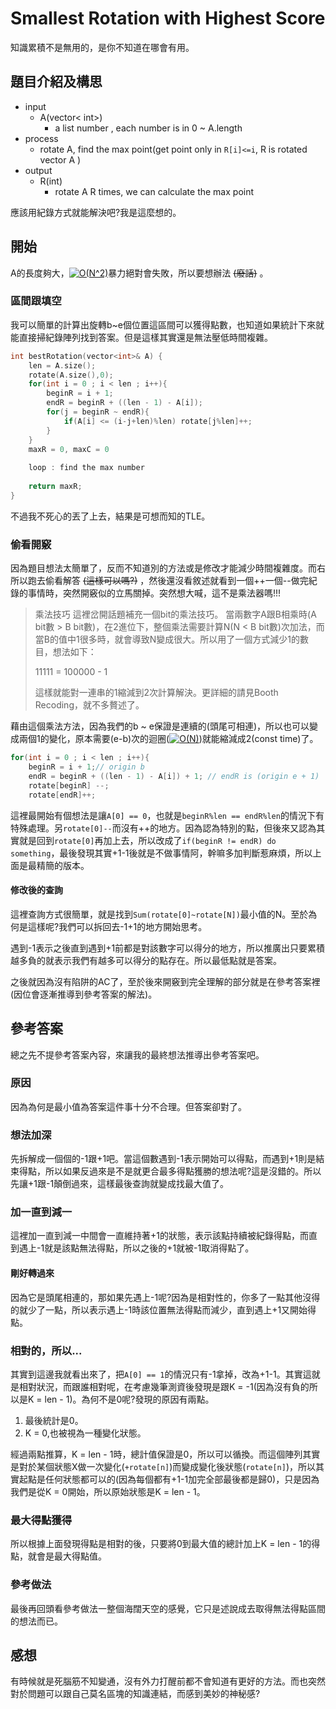 # Smallest Rotation with Highest Score
知識累積不是無用的，是你不知道在哪會有用。

## 題目介紹及構思
- input
  - A(vector< int>)
    - a list number , each number is in 0 ~ A.length
- process
  - rotate A, find the max point(get point only in `R[i]<=i`, R is rotated vector A )
- output
  - R(int)
    - rotate A R times, we can calculate the max point

應該用紀錄方式就能解決吧?我是這麼想的。

## 開始
A的長度夠大，<a href="https://www.codecogs.com/eqnedit.php?latex=O(N^2)" target="_blank"><img src="https://latex.codecogs.com/gif.latex?O(N^2)" title="O(N^2)" /></a>暴力絕對會失敗，所以要想辦法 ~~(廢話)~~ 。

### 區間跟填空
我可以簡單的計算出旋轉b~e個位置這區間可以獲得點數，也知道如果統計下來就能直接掃紀錄陣列找到答案。但是這樣其實還是無法壓低時間複雜。

```C++ = 
int bestRotation(vector<int>& A) {
    len = A.size();
    rotate(A.size(),0);
    for(int i = 0 ; i < len ; i++){
        beginR = i + 1;
        endR = beginR + ((len - 1) - A[i]);
        for(j = beginR ~ endR){
            if(A[i] <= (i-j+len)%len) rotate[j%len]++;
        }
    } 
    maxR = 0, maxC = 0
        
    loop : find the max number
        
    return maxR;
}
```
不過我不死心的丟了上去，結果是可想而知的TLE。

### 偷看開竅
因為題目想法太簡單了，反而不知道別的方法或是修改才能減少時間複雜度。而右所以跑去偷看解答 ~~(這樣可以嗎?)~~ ，然後還沒看敘述就看到一個++一個--做完紀錄的事情時，突然開竅似的立馬關掉。突然想大喊，這不是乘法器嗎!!!


> 乘法技巧
> 這裡岔開話題補充一個bit的乘法技巧。
> 當兩數字A跟B相乘時(A bit數 > B bit數)，在2進位下，整個乘法需要計算N(N < B bit數)次加法，而當B的值中1很多時，就會導致N變成很大。所以用了一個方式減少1的數目，想法如下：
> 
> 11111 = 100000 - 1
> 
> 這樣就能對一連串的1縮減到2次計算解決。更詳細的請見Booth Recoding，就不多贅述了。


藉由這個乘法方法，因為我們的b ~ e保證是連續的(頭尾可相連)，所以也可以變成兩個1的變化，原本需要(e-b)次的迴圈(<a href="https://www.codecogs.com/eqnedit.php?latex=O(N)" target="_blank"><img src="https://latex.codecogs.com/gif.latex?O(N)" title="O(N)" /></a>)就能縮減成2(const time)了。

```C++ = 
for(int i = 0 ; i < len ; i++){
    beginR = i + 1;// origin b
    endR = beginR + ((len - 1) - A[i]) + 1; // endR is (origin e + 1)
    rotate[beginR] --;
    rotate[endR]++;
```
這裡最開始有個想法是讓`A[0] == 0`，也就是`beginR%len == endR%len`的情況下有特殊處理。另`rotate[0]--`而沒有++的地方。因為認為特別的點，但後來又認為其實就是回到`rotate[0]`再加上去，所以改成了`if(beginR != endR) do something`，最後發現其實+1-1後就是不做事情阿，幹嘛多加判斷惹麻煩，所以上面是最精簡的版本。

#### 修改後的查詢
這裡查詢方式很簡單，就是找到`Sum(rotate[0]~rotate[N])`最小值的N。至於為何是這樣呢?我們可以拆回去-1+1的地方開始思考。

遇到-1表示之後直到遇到+1前都是對該數字可以得分的地方，所以推廣出只要累積越多負的就表示我們有越多可以得分的點存在。所以最低點就是答案。

之後就因為沒有陷阱的AC了，至於後來開竅到完全理解的部分就是在參考答案裡(因位會逐漸推導到參考答案的解法)。

## 參考答案
總之先不提參考答案內容，來讓我的最終想法推導出參考答案吧。

### 原因
因為為何是最小值為答案這件事十分不合理。但答案卻對了。

### 想法加深
先拆解成一個個的-1跟+1吧。當這個數遇到-1表示開始可以得點，而遇到+1則是結束得點，所以如果反過來是不是就更合最多得點獲勝的想法呢?這是沒錯的。所以先讓+1跟-1顛倒過來，這樣最後查詢就變成找最大值了。

### 加一直到減一
這裡加一直到減一中間會一直維持著+1的狀態，表示該點持續被紀錄得點，而直到遇上-1就是該點無法得點，所以之後的+1就被-1取消得點了。

#### 剛好轉過來
因為它是頭尾相連的，那如果先遇上-1呢?因為是相對性的，你多了一點其他沒得的就少了一點，所以表示遇上-1時該位置無法得點而減少，直到遇上+1又開始得點。

### 相對的，所以...
其實到這邊我就看出來了，把`A[0] == 1`的情況只有-1拿掉，改為+1-1。其實這就是相對狀況，而跟誰相對呢，在考慮幾筆測資後發現是跟K = -1(因為沒有負的所以是K = len - 1)。為何不是0呢?發現的原因有兩點。

1. 最後統計是0。
2. K = 0,也被視為一種變化狀態。

經過兩點推算，K = len - 1時，總計值保證是0，所以可以循換。而這個陣列其實是對於某個狀態X做一次變化(`+rotate[n]`)而變成變化後狀態(`rotate[n]`)，所以其實起點是任何狀態都可以的(因為每個都有+1-1加完全部最後都是歸0)，只是因為我們是從K = 0開始，所以原始狀態是K = len - 1。

### 最大得點獲得
所以根據上面發現得點是相對的後，只要將0到最大值的總計加上K = len - 1的得點，就會是最大得點值。

### 參考做法
最後再回頭看參考做法一整個海闊天空的感覺，它只是述說成去取得無法得點區間的想法而已。

## 感想
有時候就是死腦筋不知變通，沒有外力打醒前都不會知道有更好的方法。而也突然對於問題可以跟自己莫名區塊的知識連結，而感到美妙的神秘感?
